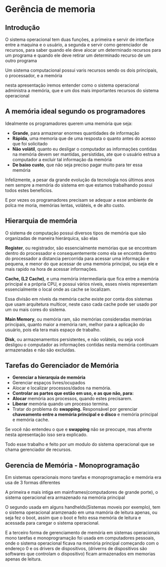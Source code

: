 # Gerência de memoria

## Introdução

O sistema operacional tem duas funções, a primeira e servir de interface entre a maquina e o usuário, a segunda e servir como gerenciador de recursos, para saber quando ele deve alocar um determinado recursos para um programa e quando ele deve retirar um determinado recurso de um outro programa

Um sistema computacional possui varis recursos sendo os dois principais, o processador, e a memória

nesta apresentação iremos entender como o sistema operacional administra a memória, que e um dos mais importantes recursos do sistema operacional

## A memória ideal segundo os programadores

Idealmente os programadores querem uma memória que seja:

- **Grande**, para armazenar enormes quantidades de informação
- **Rápida**, uma memoria que de uma resposta o quanto antes do acesso que foi solicitado
- **Não volátil**, quanto eu desligar o computador as informações contidas na memória devem ser mantidas, persistidas, ate que o usuário estrua a computador a excluir tal informação da memória
- **De baixo custo**, que não seja preciso pagar muito para ter essa memória

Infelizmente, a pesar da grande evolução da tecnologia nos últimos anos nem sempre a memória do sistema em que estamos trabalhando possui todos estes benefícios.

E por vezes os programadores precisam se adequar a esse ambiente de polca me moria, memórias lentas, voláteis, e de alto custo.

## Hierarquia de memória

O sistema de computação possui diversos tipos de memória que são organizadas de maneira hierárquica, são elas

**Register**, ou registrador, são essencialmente memórias que se encontram dentro do processador e consequentemente como ela se encontra dentro do processador a distancia percorrida para acessar uma informação e pequena, e menor do que acessar de uma memória principal, ou seja ele e mais rapido na hora de acessar informações.

**Cache, (L2 Cache)**, e uma memória intermediaria que fica entre a memória principal e a própria CPU, e possui vários níveis, esses níveis representam essencialmente o local onde as cache se localizam.

Essa divisão em níveis da memória cache existe por conta dos sistemas que usam arquitetura multicor, neste caso cada cache pode ser usado por um ou mais cores do sistema.

**Main Memory**, ou memória ram, são memórias consideradas memórias principais, quanto maior a memória ram, melhor para a aplicação do usuário, pois ela tera mais espaço de trabalho.

**Disk**, ou armazenamentos persistentes, e não voláteis, ou seja você desligou o computador as informações contidas nesta memória continuam armazenadas e não são excluídas.

## Tarefas do Gerenciador de Memória

- **Gerenciar a hierarquia de memória**
 - Gerenciar espaços livres/ocupados
 - Alocar e localizar processos/dados na memória.
- **Controlar as partes que estão em uso, e as que não, para:**
 - **Alocar** memória aos processos, quando estes precisarem.
 - **Liberar** memória quando um processo termina.
 - Tratar do problema do **swapping.** Responsável por gerenciar **chaveamento entre a memória principal e o disco** e memória principal e memória cache.

Se você não entendeu o que e **swapping** não se preocupe, mas afrente nesta apresentação isso sera explicado.

Todo esse trabalho e feito por um modulo do sistema operacional que se chama gerenciador de recursos.

## Gerencia de Memória - Monoprogramação

Em sistemas operacionais mono tarefas e monoprogramação e memória era usa de 3 formas diferentes

A primeira e mais intiga em mainframes(computadores de grande porte), o sistema operacional era armazenado na memória principal 

O segundo usada em alguns handhelds(Sistemas moveis por exemplo), tem o sistema operacional aramzenado em uma mamória de leitura apenas, ou seja fez o boot, assim que o boot e feito essa memória de leitura e acessada para caregar o sistema operacional.

E a terceiro forma de gerenciamento de memória em sistemas operacionais mono tarefas e monoprogramação foi usada em computadores pessoais, onde o sistema operacional ficava na memória principal começando com o endereço 0 e os drivers de dispositivos, (driverns de dispositivos são softwares que controlam o dispositivo) ficam armazenados em memorias apenas de leitura.
